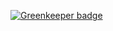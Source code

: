 

[![Greenkeeper badge](https://badges.greenkeeper.io/heydovetail/website.svg)](https://greenkeeper.io/)